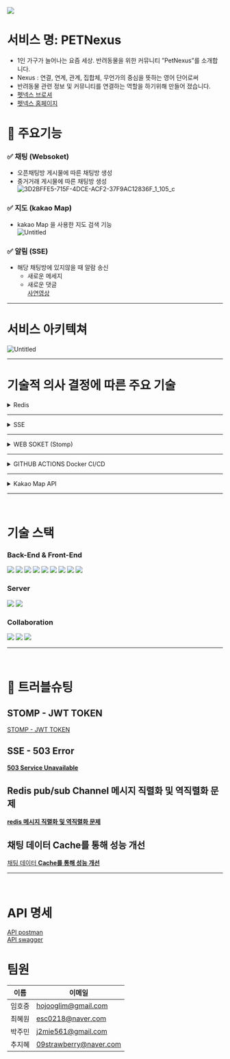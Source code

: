 <img src="https://capsule-render.vercel.app/api?type=cylinder&color=auto&height=200&section=header&text=PETNexus&fontSize=90" />

# 서비스 명: PETNexus
* 1인 가구가 늘어나는 요즘 세상. 반려동물을 위한 커뮤니티  ”PetNexus”를 소개합니다.
* Nexus : 연결, 연계, 관계, 집합체, 무언가의 중심을 뜻하는 영어 단어로써
* 반려동물 관련 정보 및 커뮤니티를 연결하는 역할을 하기위해 만들어 졌습니다.
* [펫넥스 브로셔](https://www.notion.so/PetNexus-2e88c713687f4cf28f1c16c61ba6519f)
* [펫넥스 홈페이지](https://petnexus.xyz/home)
  
# 🔎 주요기능

### ✅ 채팅 (Websoket)

- 오픈채팅방 게시물에 따른 채팅방 생성
- 중거거래 게시물에 따른 채팅방 생성<br/>
![3D2BFFE5-715F-4DCE-ACF2-37F9AC12836F_1_105_c](https://github.com/JihyeChu/PetNexus/assets/51440636/5980f486-981c-4282-83a2-463656fffee2)


### ✅ 지도 (kakao Map)

- kakao Map 을 사용한 지도 검색 기능<br/>
![Untitled](https://github.com/JihyeChu/PetNexus/assets/51440636/e7812685-63f9-48ee-ad9e-a8c8ce34b724)


### ✅ 알림 (SSE)

- 해당 채팅방에 있지않을 때 알람 송신
    - 새로운 메세지
    - 새로운 댓글<br/>
[사연영상](https://prod-files-secure.s3.us-west-2.amazonaws.com/2b7fd51b-9c0c-4e8d-9ed3-98e8abb991fb/c0a3e788-49f3-48b4-9037-a6eea8d838f5/Untitled.qt)
<hr/>

# 서비스 아키텍쳐
![Untitled](https://github.com/JihyeChu/PetNexus/assets/51440636/4a29497e-c03d-4849-9deb-85137588793d)
<hr/>

# 기술적 의사 결정에 따른 주요 기술
<details>
<summary>Redis</summary>
  
`도입 이유`

1. Refresh Token 보관 및 로그 아웃 시, Access Token 블랙리스트에 등록하기 위한 기술 구현
2. 채팅 및 알람 데이터 캐싱 설계

`문제 상황`

- Access Token 만료 시 reissue를 띄울 때, 빈번하게 DB에 접근하는 것이 비효율적 판단
- 채팅방 데이터 및 많은 데이터를 불러올 때 성능 저하 예상

`조율 및 결정`

In-memory 방식으로 빠른 엑세스 속도와 다른 다양한 데이터를 담을 수 있어 추가로 사용하기 좋기에 Redis 구현

## Redis(pub/sub)

`도입 이유`

1. Stomp의 pub/sub를 이용해 채팅 구현 시, 해당 pub/sub가 발생한 서버 내에서만 메시지를 주고 받는것이 가능함.
2. 생성된 서버 안에서만 유요하므로 다른 서버에서 접속해도 보이지 않는 문제 발생 예상.
3. 채팅방이 여러 서버에 접근할 수 있도록 개선을 위하여 공통으로 사용하는 pub/sub 시스템을 구축하여 모든 서버가 해당 시스템을 통해 메시지를 주고받을 수 있도록 구현 필요

Redis pub/sub 채널 구현

`해결 방안`

- Redis
- kafka
- RabbitMQ

`조율 및 결정`

Redis 자체의 pub/sub 채널 기능 지원.

오픈 채팅방의 경우 따로 수신 확인이 필요 없기 때문에 in-memory기반의 빠른 엑세스 속도를 가지는 Redis 채택
</details>
<hr/>
<details>
<summary>SSE</summary>
  
`도입 이유`

중고 장터의 구매자가 판매자에게 구매 요청 알람 기능 구현

`해결 방안`

- **SSE**
- **Web Soket**
- **Polling**

`조율 및 결정`

일반적인 HTTP요청은 [요청 - 응답]의 과정을 거치고 연결을 종료하는 반면, SSE 방식은 한번 연결하면 클라이언트로 데이터를 계속 보낼 수 있음. 클라이언트가 주기적으로 HTTP 요청을 보낼 필요가 없이 HTTP 연결을 통해 서버에서 클라이언트로 테이터 전달 가능.
구매 요청을 확인만 하면 바로 채팅 API로 넘어가기 때문에, 이벤트가 [ 서버 → 클라이언트 ] 방향으로만 흐르는 단방향 통신만이 필요했기 때문에, polling보다 리소스 낭비가 적고 양방향 통신인 웹 소켓에 비해 가벼운 SSE방식으로 진행
</details>
<hr/>
<details>
<summary>WEB SOKET (Stomp)</summary>
  
`도입 이유`

중고 장터의 구매자와 판매자 간의 1:1채팅 서비스를 구현

`해결 방안`

- **Sock JS**
- **Web Soket**
- **Stomp**

`조율 및 결정`

STOMP (Simple Text Oriented Messaging Protocol)은 메세징 전송을 효율적으로 하기 위해 탄생한 프로토콜로써 pub / sub 구조로 되어있어 메세지를 전송하고 메세지를 받아 처리하는 부분이 확실히 정해져 있고, 메세지의 헤더에 값을 줄 수 있어 헤더 값을 기반으로 통신 시 인증 처리를 구현하는 것도 가능하여 Stomp을 채택
</details>
<hr/>
<details>
<summary>GITHUB ACTIONS Docker CI/CD</summary>
  
`도입 이유`

배포 자동화를 통해 효율적인 협업 및 작업 환경을 구축

Docker 사용으로 개발 환경을 이미지화 시키고 해당 이미지를 통해 개발 및 배포 환경을 쉽게 컨테이너화 시켜 구축

`해결 방안`

- **GitHub Action ( 깃허브 액션 )**
- **Jenkins ( 젠킨스 )**
- **Bamboo**

`조율 및 결정`

시간 제약 및 복잡한 절차 없이 현재 사용중인 Github 내에서 바로 적용 가능한 Github Actions 채택
</details>
<hr/>
<details>
<summary>Kakao Map API</summary>
  
`도입 이유`

판매를 원하는 위치를 등록하기 위해, 주소 검색 및 저장 기술 구현

`해결 방안`

- WebClient
- RestTemplete
- Kakao Map APi

`문제 상황`

서버 내에 쿼리를 통한 검색어로 주소 검색 시, 정확한 주소를 리스트를 받아 저장하는 번거러움

`조율 및 결정`

Front에서 KAKAO MAP API를 도입하여 주소를 찾은 뒤, 주소데이터와 연동하여 위도, 경도값을 가져와 서버에 저장. 게시글에 반환 시 다시 KAKAO MAP API를 통해 구매자에게 정확한 위치를 표기 가능
</details><hr/><br/>



# 기술 스택
### Back-End & Front-End
<div align="left">
<img src="https://img.shields.io/badge/Java-007396?style=flat&logo=Java&logoColor=white" />
<img src="https://img.shields.io/badge/HTML5-E34F26?style=flat&logo=HTML5&logoColor=white" />
<img src="https://img.shields.io/badge/JavaScript-F7DF1E?style=flat-square&logo=javascript&logoColor=black"/>
<img src="https://img.shields.io/badge/Spring-6DB33F?style=flat-square&logo=Spring&logoColor=white"/>
<img src="https://img.shields.io/badge/Spring Boot-6DB33F?style=flat-square&logo=Spring Boot&logoColor=yellow">
<img src="https://img.shields.io/badge/Redis-DC382D?style=flat-square&logo=Redis&logoColor=white">
<img src="https://img.shields.io/badge/WebSocket-F56640?style=flat-square&logo=WebSocket">
<img src="https://img.shields.io/badge/Docker-2496ED?style=flat-square&logo=Docker&logoColor=white"/>
<img src="https://img.shields.io/badge/MySQL-4479A1?style=flat-square&logo=MySQL&logoColor=white"/>
</div>

### Server
<div align="left">
<img src="https://img.shields.io/badge/Git-F05032?style=flat-square&logo=git&logoColor=white"/>
<img src="https://img.shields.io/badge/AmazonS3-569A31?style=flat-square&logo=AmazonS3&logoColor=white"/>
</div>


### Collaboration
<div align="left">
<img src="https://img.shields.io/badge/GitHub-181717?style=flat-square&logo=GitHub&logoColor=white"/>
<img src="https://img.shields.io/badge/Notion-000000?style=flat-square&logo=Notion&logoColor=white"/>
<img src="https://img.shields.io/badge/Slack-4A154B?style=flat-square&logo=Slack&logoColor=white"/>
</div>
<hr/><br/>

# 📌 **트러블슈팅**

## STOMP - JWT TOKEN

[STOMP - JWT TOKEN](https://www.notion.so/STOMP-JWT-TOKEN-7bc88f4581a743b6985c45237f20f2cf?pvs=21)

## SSE - 503 Error

[****503 Service Unavailable****](https://www.notion.so/503-Service-Unavailable-22b206f74c2048ef9659e4713599ab10?pvs=21)

## R****edis**** pub/sub Channel ****메시지 직렬화 및 역직렬화 문제****

[****redis 메시지 직렬화 및 역직렬화 문제****](https://www.notion.so/redis-6a73f3d9824f415ab637fbed92804d76?pvs=21)

## 채팅 데이터 ****Cache를 통해 성능 개선****

[채팅 데이터 ****Cache를 통해 성능 개선****](https://www.notion.so/Cache-367ffba92147419ea1554fd182730536?pvs=21)
<hr/><br/>

# API 명세
[API postman](https://documenter.getpostman.com/view/27923748/2s9Xy6rVWx)<br/>
[API swagger](file:///C:/Users/09str/Downloads/index.html)

# 팀원    
| 이름 | 이메일 |
| --- | --- |
| 임호중 | hojooglim@gmail.com |
| 최혜원 | esc0218@naver.com |
| 박주민 | j2mie561@gmail.com |
| 추지혜 | 09strawberry@naver.com |
